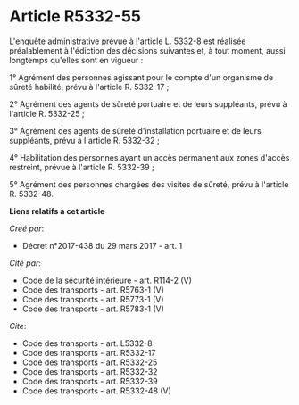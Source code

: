 # Article R5332-55

L'enquête administrative prévue à l'article L. 5332-8 est réalisée préalablement à l'édiction des décisions suivantes et, à
tout moment, aussi longtemps qu'elles sont en vigueur : 

1° Agrément des personnes agissant pour le compte d'un organisme de sûreté habilité, prévu à l'article R. 5332-17 ; 

2° Agrément des agents de sûreté portuaire et de leurs suppléants, prévu à l'article R. 5332-25 ; 

3° Agrément des agents de sûreté d'installation portuaire et de leurs suppléants, prévu à l'article R. 5332-32 ; 

4° Habilitation des personnes ayant un accès permanent aux zones d'accès restreint, prévue à l'article R. 5332-39 ; 

5° Agrément des personnes chargées des visites de sûreté, prévu à l'article R. 5332-48.

**Liens relatifs à cet article**

_Créé par_:

  - Décret n°2017-438 du 29 mars 2017 - art. 1

_Cité par_:

  - Code de la sécurité intérieure - art. R114-2 (V)
  - Code des transports - art. R5763-1 (V)
  - Code des transports - art. R5773-1 (V)
  - Code des transports - art. R5783-1 (V)

_Cite_:

  - Code des transports - art. L5332-8
  - Code des transports - art. R5332-17
  - Code des transports - art. R5332-25
  - Code des transports - art. R5332-32
  - Code des transports - art. R5332-39
  - Code des transports - art. R5332-48 (V)
